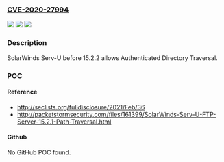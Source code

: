 ### [CVE-2020-27994](https://cve.mitre.org/cgi-bin/cvename.cgi?name=CVE-2020-27994)
![](https://img.shields.io/static/v1?label=Product&message=n%2Fa&color=blue)
![](https://img.shields.io/static/v1?label=Version&message=n%2Fa&color=blue)
![](https://img.shields.io/static/v1?label=Vulnerability&message=n%2Fa&color=brighgreen)

### Description

SolarWinds Serv-U before 15.2.2 allows Authenticated Directory Traversal.

### POC

#### Reference
- http://seclists.org/fulldisclosure/2021/Feb/36
- http://packetstormsecurity.com/files/161399/SolarWinds-Serv-U-FTP-Server-15.2.1-Path-Traversal.html

#### Github
No GitHub POC found.

